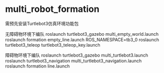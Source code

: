 # multi_robot_formation
需预先安装Turtlebot3仿真环境功能包

无障碍物环境下编队
roslaunch turtlebot3_gazebo multi_empty_world.launch 
roslaunch formation empty_line.launch 
ROS_NAMESPACE=tb3_0 roslaunch turtlebot3_teleop turtlebot3_teleop_key.launch

障碍物环境下编队
roslaunch turtlebot3_gazebo multi_turtlebot3.launch 
roslaunch turtlebot3_navigation multi_turtlebot3_navigation.launch 
roslaunch formation line.launch
